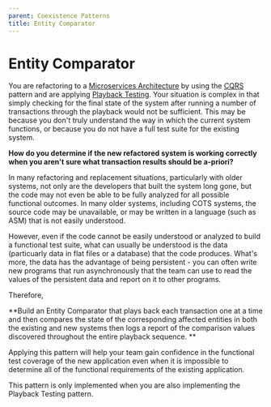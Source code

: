 ```yaml
---
parent: Coexistence Patterns
title: Entity Comparator
---
```

# Entity Comparator

You are refactoring to a [Microservices Architecture](../Microservices/Microservices-Architecture.md) by using the [CQRS]() pattern and are applying [Playback Testing](Playback-Testing.md).  Your situation is complex in that simply checking for the final state of the system after running a number of transactions through the playback would not be sufficient.  This may be because you don't truly understand the way in which the current system functions, or because you do not have a full test suite for the existing system.  

**How do you determine if the new refactored system is working correctly when you aren't sure what transaction results should be a-priori?**

In many refactoring and replacement situations, particularly with older systems, not only are the developers that built the system long gone, but the code may not even be able to be fully analyzed for all possible functional outcomes.  In many older systems, including COTS systems, the source code may be unavailable, or may be written in a language (such as ASM) that is not easily understood.

However, even if the code cannot be easily understood or analyzed to build a functional test suite, what can usually be understood is the data (particuarly data in flat files or a database) that the code produces.  What's more, the data has the advantage of being persistent - you can often write new programs that run asynchronously that the team can use to read the values of the persistent data and report on it to other programs.  

Therefore,

**Build an Entity Comparator that plays back each transaction one at a time and then compares the state of the corresponding affected entities in both the existing and new systems then logs a report of the comparison values discovered throughout the entire playback sequence. **

Applying this pattern will help your team gain confidence in the functional test coverage of the new application even when it is impossible to determine all of the functional requirements of the existing application.  

This pattern is only implemented when you are also implementing the Playback Testing pattern. 
